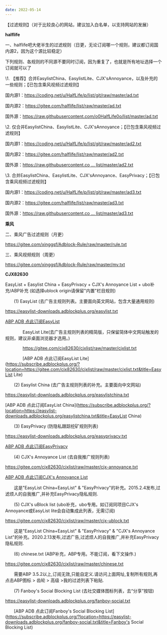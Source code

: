 ```yaml
---
date: 2022-05-14
---
```


【过滤规则】（对于比较良心的网站，建议加入白名单，以支持网站的发展）

**halflife**

一、halflife吧大佬半生的过滤规则（日更，无论订阅哪一个规则，建议都订阅国内源2，因为这个源比较稳定）

  下列规则、各规则的不同源不要同时订阅，因为重复了，也就是所有地址选择一个订阅就可以了

\1. 【推荐】合并EasylistChina、EasylistLite、CJX'sAnnoyance，以及补充的一些规则；【已包含乘风视频过滤规则】

国内源1：https://coding.net/u/HalfLife/p/list/git/raw/master/ad.txt

国内源2：https://gitee.com/halflife/list/raw/master/ad.txt

国外源：https://raw.githubusercontent.com/o0HalfLife0o/list/master/ad.txt

\2. 仅合并EasylistChina、EasylistLite、CJX'sAnnoyance；【已包含乘风视频过滤规则】

国内源1：https://coding.net/u/HalfLife/p/list/git/raw/master/ad2.txt

国内源2：https://gitee.com/halflife/list/raw/master/ad2.txt

国外源：[https://raw.githubusercontent.co ... list/master/ad2.txt](https://raw.githubusercontent.com/o0HalfLife0o/list/master/ad2.txt)

\3. 合并EasylistChina、EasylistLite、CJX'sAnnoyance、EasyPrivacy；【已包含乘风视频过滤规则】

国内源1：https://coding.net/u/HalfLife/p/list/git/raw/master/ad3.txt

国内源2：https://gitee.com/halflife/list/raw/master/ad3.txt

国外源：[https://raw.githubusercontent.co ... list/master/ad3.txt](https://raw.githubusercontent.com/o0HalfLife0o/list/master/ad3.txt)

**乘风**

二、乘风广告过滤规则（月更）

https://gitee.com/xinggsf/Adblock-Rule/raw/master/rule.txt

三、乘风视频规则（周更）

https://gitee.com/xinggsf/Adblock-Rule/raw/master/mv.txt

**CJX82630**

EasyList + Easylist China + EasyPrivacy + CJX's Annoyance List + ubo补充/ABP补充 (如选择ublock origin请保留"内置"栏目规则)

  (1) EasyList (去广告主规则列表。主要面向英文网站，包含大量通用规则)

https://easylist-downloads.adblockplus.org/easylist.txt

[ABP ADB 点此订阅EasyList](https://subscribe.adblockplus.org/?location=https://easylist-downloads.adblockplus.org/easylist.txt&title=EasyList)

    EasyList Lite(去广告主规则列表的精简版，只保留简体中文网站触发的规则，建议非桌面浏览器才选用。)

    https://gitee.com/cjx82630/cjxlist/raw/master/cjxlist.txt

    [ABP ADB 点此订阅EasyList Lite](https://subscribe.adblockplus.org/?location=https://gitee.com/cjx82630/cjxlist/raw/master/cjxlist.txt&title=EasyList Lite)

  (2) Easylist China (去广告主规则列表的补充。主要面向中文网站)

https://easylist-downloads.adblockplus.org/easylistchina.txt

[ABP ADB 点此订阅EasyList China](https://subscribe.adblockplus.org/?location=https://easylist-downloads.adblockplus.org/easylistchina.txt&title=EasyList China)

  (3) EasyPrivacy (防隐私跟踪挖矿规则列表)

https://easylist-downloads.adblockplus.org/easyprivacy.txt

[ABP ADB 点此订阅EasyPrivacy](https://subscribe.adblockplus.org/?location=https://easylist-downloads.adblockplus.org/easyprivacy.txt&title=EasyPrivacy)

  (4) CJX's Annoyance List (去自我推广规则列表)

https://gitee.com/cjx82630/cjxlist/raw/master/cjx-annoyance.txt

[ABP ADB 点此订阅CJX's Annoyance List](https://subscribe.adblockplus.org/?location=https://gitee.com/cjx82630/cjxlist/raw/master/cjx-annoyance.txt&title=CJX)

  这是"EasyList China+EasyList" & "EasyPrivacy"的补充。2015.2.4发布,过滤烦人的自我推广,并补充EasyPrivacy隐私规则.

  (5) CJX's uBlock list (ubo补充，ubo专用。如订阅同项目CJX's Annoyance或EasyList lite会自动集成此列表，无需订阅)

https://gitee.com/cjx82630/cjxlist/raw/master/cjx-ublock.txt

  这是"EasyList China+EasyList" & "EasyPrivacy" & "CJX's Annoyance List"的补充。2020.2.13发布,过滤广告,过滤烦人的自我推广,并补充EasyPrivacy隐私规则.

  (6) chinese.txt (ABP补充，ABP专用。不能订阅，看下文操作.)

https://gitee.com/cjx82630/cjxlist/raw/master/chinese.txt

  需要ABP 3.5.2以上,订阅无效,只能自定义.请访问上面网址,复制所有规则,再点击ABP图标 > 齿轮 > 高级 >我的过滤列表下粘贴.

  (7) Fanboy's Social Blocking List (去社交媒体图标列表，去“分享”按钮)

https://easylist-downloads.adblockplus.org/fanboy-social.txt

  [ABP ADB 点此订阅Fanboy's Social Blocking List](https://subscribe.adblockplus.org/?location=https://easylist-downloads.adblockplus.org/fanboy-social.txt&title=Fanboy's Social Blocking List)